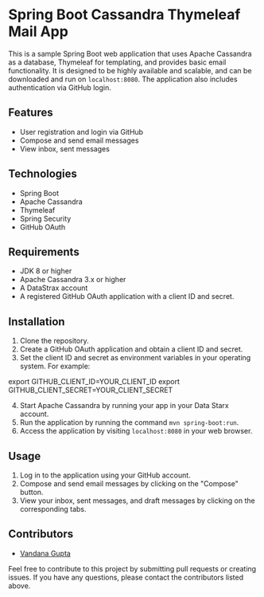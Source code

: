 # Spring Boot Cassandra Thymeleaf Mail App

This is a sample Spring Boot web application that uses Apache Cassandra as a database, Thymeleaf for templating, and provides basic email functionality. It is designed to be highly available and scalable, and can be downloaded and run on `localhost:8080`. The application also includes authentication via GitHub login.

## Features

- User registration and login via GitHub
- Compose and send email messages
- View inbox, sent messages

## Technologies

- Spring Boot
- Apache Cassandra
- Thymeleaf
- Spring Security
- GitHub OAuth

## Requirements

- JDK 8 or higher
- Apache Cassandra 3.x or higher
- A DataStrax account
- A registered GitHub OAuth application with a client ID and secret.

## Installation

1. Clone the repository.
2. Create a GitHub OAuth application and obtain a client ID and secret.
3. Set the client ID and secret as environment variables in your operating system. For example:

export GITHUB_CLIENT_ID=YOUR_CLIENT_ID
export GITHUB_CLIENT_SECRET=YOUR_CLIENT_SECRET

4. Start Apache Cassandra by running your app in your Data Starx account.
5. Run the application by running the command `mvn spring-boot:run`.
6. Access the application by visiting `localhost:8080` in your web browser.

## Usage

1. Log in to the application using your GitHub account.
2. Compose and send email messages by clicking on the "Compose" button.
3. View your inbox, sent messages, and draft messages by clicking on the corresponding tabs.

## Contributors

- [Vandana Gupta](https://github.com/Gupta-Vandana)

Feel free to contribute to this project by submitting pull requests or creating issues. If you have any questions, please contact the contributors listed above.
